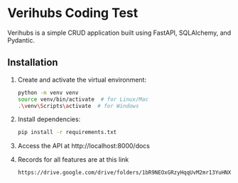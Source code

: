 # Verihubs Coding Test

Verihubs is a simple CRUD application built using FastAPI, SQLAlchemy, and Pydantic.

## Installation

1. Create and activate the virtual environment:

   ```bash
   python -m venv venv
   source venv/bin/activate  # for Linux/Mac
   .\venv\Scripts\activate  # for Windows
2. Install dependencies:
    ```bash
   pip install -r requirements.txt

3. Access the API at http://localhost:8000/docs

4. Records for all features are at this link
   ```bash
   https://drive.google.com/drive/folders/1bR9NEOxGRzyHqqUvM2mr13YuHNXG_0SJ?usp=sharing
